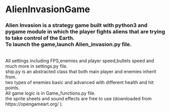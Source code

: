 # AlienInvasionGame

<h3>Alien Invasion is a strategy game built with python3 and pygame module in which the player fights aliens that are trying to take control of the Earth.<br>
To launch the game,launch Alien_invasion.py file.</h3><br>
All settings including FPS,enemies and player speed,bullets speed and much more in settings.py file.<br>
ship.py is an abstracted class that both main player and enemies inherit from.<br>
two types of enemies basic and advanced with different health and hit points.<br>
All game logic is in Game_functions.py file.<br>
the sprite sheets and sound effects are free to use (downloaded from https://opengameart.org/ ).
